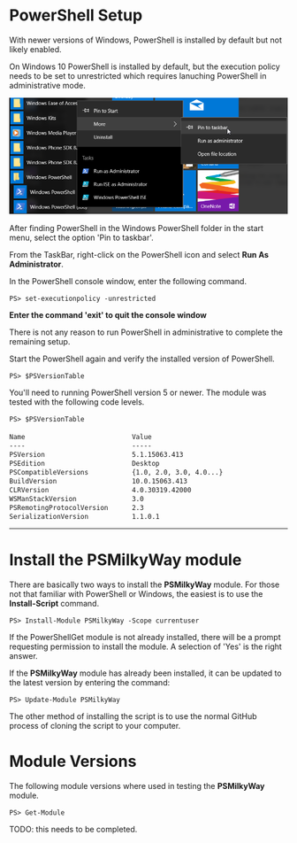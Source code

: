 # PowerShell Setup
With newer versions of Windows, PowerShell is installed by default but not likely enabled.

On Windows 10 PowerShell is installed by default, but the execution policy needs to be set to unrestricted which requires lanuching PowerShell in administrative mode.

[![PowerShellSetup](images/PowerShell-Setup.png)](images/PowerShell-Setup.png)

After finding PowerShell in the Windows PowerShell folder in the start menu, select the option 'Pin to taskbar'.

From the TaskBar, right-click on the PowerShell icon and select **Run As Administrator**.

In the PowerShell console window, enter the following command.

    PS> set-executionpolicy -unrestricted

**Enter the command 'exit' to quit the console window**

There is not any reason to run PowerShell in administrative to complete the remaining setup.

Start the PowerShell again and verify the installed version of PowerShell.

    PS> $PSVersionTable

You'll need to running PowerShell version 5 or newer. The module was tested with the following code levels.
    
    PS> $PSVersionTable

    Name                           Value
    ----                           -----
    PSVersion                      5.1.15063.413
    PSEdition                      Desktop
    PSCompatibleVersions           {1.0, 2.0, 3.0, 4.0...}
    BuildVersion                   10.0.15063.413
    CLRVersion                     4.0.30319.42000
    WSManStackVersion              3.0  
    PSRemotingProtocolVersion      2.3
    SerializationVersion           1.1.0.1

***
# Install the PSMilkyWay module

There are basically two ways to install the **PSMilkyWay** module.  For those not that familiar with PowerShell or Windows, the easiest is to use the **Install-Script** command.

    PS> Install-Module PSMilkyWay -Scope currentuser

If the PowerShellGet module is not already installed, there will be a prompt requesting permission to install the module. A selection of 'Yes' is the right answer.

If the **PSMilkyWay** module has already been installed, it can be updated to the latest version by entering the command:

    PS> Update-Module PSMilkyWay

The other method of installing the script is to use the normal GitHub process of cloning the script to your computer.

# Module Versions

The following module versions where used in testing the **PSMilkyWay** module.

    PS> Get-Module

TODO: this needs to be completed.
